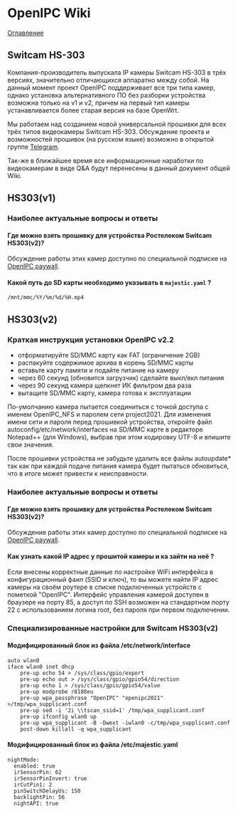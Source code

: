 # OpenIPC Wiki
[Оглавление](index.md)

Switcam HS-303
--------------

Компания-производитель выпускала IP камеры Switcam HS-303 в трёх версиях,
значительно отличающихся аппаратно между собой. На данный момент проект
OpenIPC поддерживает все три типа камер, однако установка альтернативного ПО
без разборки устройства возможна только на v1 и v2, причем на первый тип камеры
устанавливается более старая версия на базе OpenWrt.

Мы работаем над созданием новой универсальной прошивки для всех трёх типов
видеокамеры Switcam HS-303. Обсуждение проекта и возможностей прошивок (на
русском языке) возможно в открытой группе [Telegram](https://t.me/openipc_modding).

Так-же в ближайшее время все информационные наработки по видеокамерам в виде 
Q&A будут перенесены в данный документ общей Wiki.


## HS303(v1)

### Наиболее актуальные вопросы и ответы

#### Где можно взять прошивку для устройства Ростелеком Switcam HS303(v2)?

Обсуждение работы этих камер доступно по специальной подписке на
[OpenIPC paywall](https://paywall.pw/openipc).

#### Какой путь до SD карты необходимо указывать в `majestic.yaml` ?

`/mnt/mmc/%Y/%m/%d/%H.mp4`



## HS303(v2)

### Краткая инструкция установки OpenIPC v2.2

- отформатируйте SD/MMC карту как FAT (ограничение 2GB)
- распакуйте содержимое архива в корень SD/MMC карты
- вставьте карту памяти и подайте питание на камеру
- через 60 секунд (обновится загрузчик) сделайте выкл/вкл питания
- через 90 секунд камера щелкнет ИК фильтром два раза
- вытащите SD/MMC карту, камера готова к эксплуатации

По-умолчанию камера пытается соединиться с точкой доступа с именем OpenIPC_NFS
и паролем сети project2021. Для изменения имени сети и пароля перед прошивкой
устройства, откройте файл autoconfig/etc/network/interfaces на SD/MMC карте в
редакторе Notepad++ (для Windows), выбрав при этом кодировку UTF-8 и впишите
свои значения.

После прошивки устройства не забудьте удалить все файлы autoupdate* так как
при каждой подаче питания камера будет пытаться обновиться, что в итоге может
привести к неисправности.

### Наиболее актуальные вопросы и ответы

#### Где можно взять прошивку для устройства Ростелеком Switcam HS303(v2)?

Обсуждение работы этих камер доступно по специальной подписке на
[OpenIPC paywall](https://paywall.pw/openipc).

#### Как узнать какой IP адрес у прошитой камеры и ка зайти на неё ?

Если внесены корректные данные по настройке WiFi интерфейса в конфигурационный
фаил (SSID и ключ), то вы можете найти IP адрес камеры на своём роутере в списке
подключенных устройств с пометкой "OpenIPC".
Интерфейс управления камерой доступен в браузере на порту 85, а доступ по SSH
возможен на стандартном порту 22 с использованием логина root, без пароля при
первом подключении.

### Специализированные настройки для Switcam HS303(v2)

#### Модифицированный блок из файла /etc/network/interface

```
auto wlan0
iface wlan0 inet dhcp
    pre-up echo 54 > /sys/class/gpio/export
    pre-up echo out > /sys/class/gpio/gpio54/direction
    pre-up echo 1 > /sys/class/gpio/gpio54/value
    pre-up modprobe r8188eu
    pre-up wpa_passphrase "OpenIPC" "openipc2021" >/tmp/wpa_supplicant.conf
    pre-up sed -i '2i \\tscan_ssid=1' /tmp/wpa_supplicant.conf
    pre-up ifconfig wlan0 up
    pre-up wpa_supplicant -B -Dwext -iwlan0 -c/tmp/wpa_supplicant.conf
    post-down killall -q wpa_supplicant
```

#### Модифицированный блок из файла /etc/majestic.yaml

```
nightMode:
  enabled: true
  irSensorPin: 62
  irSensorPinInvert: true
  irCutPin1: 2
  pinSwitchDelayUs: 150
  backlightPin: 56
  nightAPI: true
```

